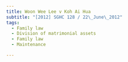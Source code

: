 ```yaml
---
title: Woon Wee Lee v Koh Ai Hua 
subtitle: "[2012] SGHC 128 / 22\_June\_2012"
tags:
  - Family law
  - Division of matrimonial assets
  - Family law
  - Maintenance

---
```


